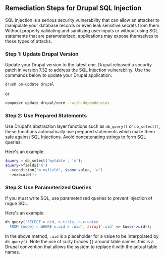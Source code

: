 

## Remediation Steps for Drupal SQL Injection

SQL injection is a serious security vulnerability that can allow an attacker to manipulate your database records or even leak sensitive secrets from them. Without properly validating and sanitizing user inputs or without using SQL statements that are parameterized, applications may expose themselves to these types of attacks.

### Step 1: Update Drupal Version

Update your Drupal version to the latest one. Drupal released a security patch in version 7.32 to address the SQL Injection vulnerability. Use the commands below to update your Drupal application:

```bash
drush pm-update drupal
```

or

```bash
composer update drupal/core --with-dependencies
```

### Step 2: Use Prepared Statements

Use Drupal's abstraction layer functions such as `db_query()` or `db_select()`, these functions automatically use prepared statements which make them safe against SQL Injections. Avoid concatenating strings to form SQL queries.

Here's an example:

```php
$query = db_select('mytable', 'm');
$query->fields('m')
  ->condition('m.myfield', $some_value, '=')
  ->execute();
```
### Step 3: Use Parameterized Queries

If you must write SQL, use parameterized queries to prevent injection of rogue SQL.

Here's an example:

```php
db_query('SELECT n.nid, n.title, n.created
  FROM {node} n WHERE n.uid = :uid', array(':uid' => $user->uid));
```

In the above method, `:uid` is a placeholder for a value to be interpolated by `db_query()`.
Note the use of curly braces `{}` around table names, this is a Drupal convention that allows the system to replace it with the actual table names.
